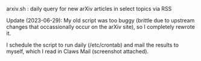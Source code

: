 arxiv.sh :  daily query for new arXiv articles in select topics via RSS

Update (2023-06-29): My old script was too buggy (brittle due to upstream changes that occassionally occur on the arXiv site), so I completely rewrote it.

I schedule the script to run daily (/etc/crontab) and mail the results to myself, which I read in Claws Mail (screenshot attached).
